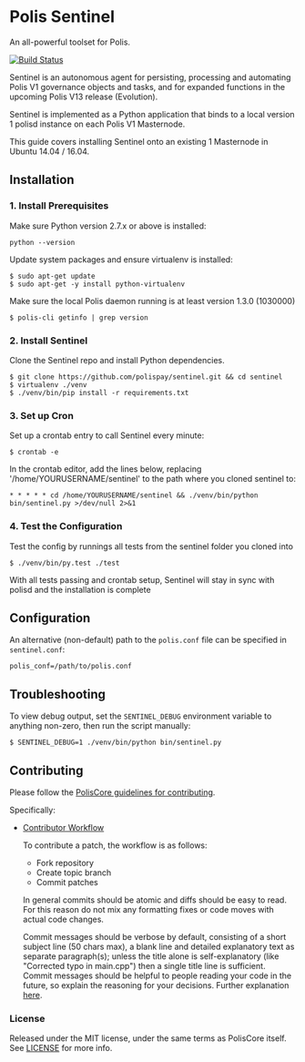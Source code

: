 # Polis Sentinel

An all-powerful toolset for Polis.

[![Build Status](https://travis-ci.org/polispay/sentinel.svg?branch=master)](https://travis-ci.org/polispay/sentinel)

Sentinel is an autonomous agent for persisting, processing and automating Polis V1 governance objects and tasks, and for expanded functions in the upcoming Polis V13 release (Evolution).

Sentinel is implemented as a Python application that binds to a local version 1 polisd instance on each Polis V1 Masternode.

This guide covers installing Sentinel onto an existing 1 Masternode in Ubuntu 14.04 / 16.04.

## Installation

### 1. Install Prerequisites

Make sure Python version 2.7.x or above is installed:

    python --version

Update system packages and ensure virtualenv is installed:

    $ sudo apt-get update
    $ sudo apt-get -y install python-virtualenv

Make sure the local Polis daemon running is at least version 1.3.0 (1030000)

    $ polis-cli getinfo | grep version

### 2. Install Sentinel

Clone the Sentinel repo and install Python dependencies.

    $ git clone https://github.com/polispay/sentinel.git && cd sentinel
    $ virtualenv ./venv
    $ ./venv/bin/pip install -r requirements.txt

### 3. Set up Cron

Set up a crontab entry to call Sentinel every minute:

    $ crontab -e

In the crontab editor, add the lines below, replacing '/home/YOURUSERNAME/sentinel' to the path where you cloned sentinel to:

    * * * * * cd /home/YOURUSERNAME/sentinel && ./venv/bin/python bin/sentinel.py >/dev/null 2>&1

### 4. Test the Configuration

Test the config by runnings all tests from the sentinel folder you cloned into

    $ ./venv/bin/py.test ./test

With all tests passing and crontab setup, Sentinel will stay in sync with polisd and the installation is complete

## Configuration

An alternative (non-default) path to the `polis.conf` file can be specified in `sentinel.conf`:

    polis_conf=/path/to/polis.conf

## Troubleshooting

To view debug output, set the `SENTINEL_DEBUG` environment variable to anything non-zero, then run the script manually:

    $ SENTINEL_DEBUG=1 ./venv/bin/python bin/sentinel.py

## Contributing

Please follow the [PolisCore guidelines for contributing](https://github.com/polispay/polis/blob/v0.12.1.x/CONTRIBUTING.md).

Specifically:

* [Contributor Workflow](https://github.com/polispay/polis/blob/v0.12.1.x/CONTRIBUTING.md#contributor-workflow)

    To contribute a patch, the workflow is as follows:

    * Fork repository
    * Create topic branch
    * Commit patches

    In general commits should be atomic and diffs should be easy to read. For this reason do not mix any formatting fixes or code moves with actual code changes.

    Commit messages should be verbose by default, consisting of a short subject line (50 chars max), a blank line and detailed explanatory text as separate paragraph(s); unless the title alone is self-explanatory (like "Corrected typo in main.cpp") then a single title line is sufficient. Commit messages should be helpful to people reading your code in the future, so explain the reasoning for your decisions. Further explanation [here](http://chris.beams.io/posts/git-commit/).

### License

Released under the MIT license, under the same terms as PolisCore itself. See [LICENSE](LICENSE) for more info.
